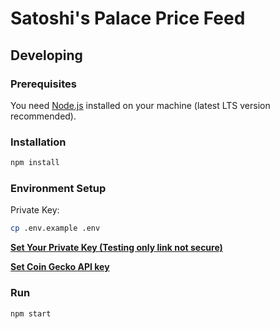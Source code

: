 # Satoshi's Palace Price Feed

## Developing

### Prerequisites

You need [Node.js](https://nodejs.org/) installed on your machine (latest LTS version recommended).

### Installation
```bash
npm install
```

### Environment Setup
Private Key:
```bash
cp .env.example .env
```

[**Set Your Private Key (Testing only link not secure)**](https://vanity-eth.tk/)

[**Set Coin Gecko API key**](https://www.coingecko.com/en/developers/dashboard?redirect=%2Freference%2Fcoins-id-market-chart)

### Run
```
npm start
```
